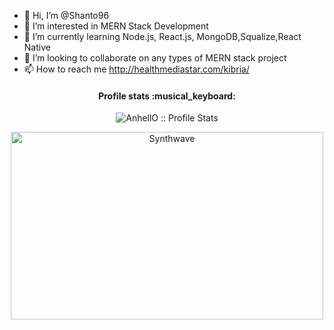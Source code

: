 - 👋 Hi, I’m @Shanto96
- 👀 I’m interested in MERN Stack Development
- 🌱 I’m currently learning Node.js, React.js, MongoDB,Squalize,React Native
- 💞️ I’m looking to collaborate on any types of MERN stack project
- 📫 How to reach me  http://healthmediastar.com/kibria/

<!---
Shanto96/Shanto96 is a ✨ special ✨ repository because its `README.md` (this file) appears on your GitHub profile.
You can click the Preview link to take a look at your changes.
--->
<h4 align="center">Profile stats :musical_keyboard:</h4>

<p align="center"><img src="https://github-readme-stats.vercel.app/api?username=AnhellO&show_icons=true&theme=synthwave" alt="AnhellO :: Profile Stats" /></p>

<p align="center"><img src="https://thumbs.gfycat.com/GoodnaturedFondGaur-size_restricted.gif" alt="Synthwave" height="300" width="500"></p>
